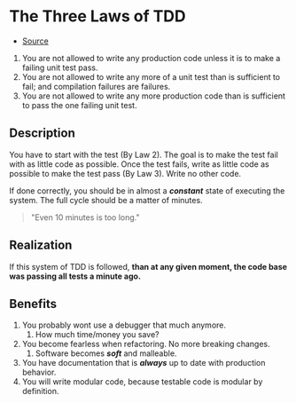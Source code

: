 # The Three Laws of TDD
* [Source](https://web.archive.org/web/20201128042346/http://butunclebob.com/ArticleS.UncleBob.TheThreeRulesOfTdd)

1. You are not allowed to write any production code unless it is to make a failing unit test pass.
2. You are not allowed to write any more of a unit test than is sufficient to fail; and compilation failures are failures.
3. You are not allowed to write any more production code than is sufficient to pass the one failing unit test.
 
## Description
You have to start with the test (By Law 2). The goal is to make the test fail with as little code as possible. Once the test fails, write as little code as possible to make the test pass (By Law 3). Write no other code.

If done correctly, you should be in almost a _**constant**_ state of executing the system. The full cycle should be a matter of minutes. 
> "Even 10 minutes is too long."

## Realization
If this system of TDD is followed, **than at any given moment, the code base was passing all tests a minute ago.**

## Benefits
1. You probably wont use a debugger that much anymore.
    1. How much time/money you save?
2. You become fearless when refactoring. No more breaking changes.
    1. Software becomes _**soft**_ and malleable.
2. You have documentation that is _**always**_ up to date with production behavior.
3. You will write modular code, because testable code is modular by definition.
